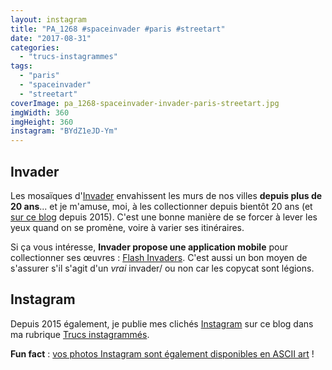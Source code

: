 ```yaml
---
layout: instagram
title: "PA_1268 #spaceinvader #paris #streetart"
date: "2017-08-31"
categories: 
  - "trucs-instagrammes"
tags: 
  - "paris"
  - "spaceinvader"
  - "streetart"
coverImage: pa_1268-spaceinvader-invader-paris-streetart.jpg
imgWidth: 360
imgHeight: 360
instagram: "BYdZ1eJD-Ym"
---
```


## Invader

Les mosaïques d'[Invader](https://fr.wikipedia.org/wiki/Invader_%28artiste%29) envahissent les murs de nos villes **depuis plus de 20 ans**... et je m'amuse, moi, à les collectionner depuis bientôt 20 ans (et [sur ce blog](https://www.6x8.org/tag/spaceinvader/) depuis 2015). C'est une bonne manière de se forcer à lever les yeux quand on se promène, voire à varier ses itinéraires.

Si ça vous intéresse, **Invader propose une application mobile** pour collectionner ses œuvres : [Flash Invaders](http://www.space-invaders.com/flashinvaders/). C'est aussi un bon moyen de s'assurer s'il s'agit d'un _vrai_ invader/ ou non car les copycat sont légions.

## Instagram

Depuis 2015 également, je publie mes clichés [Instagram](https://www.instagram.com/zemoko/) sur ce blog dans ma rubrique [Trucs instagrammés](/category/trucs-pris-en-photos/trucs-instagrammes/).

**Fun fact** : [vos photos Instagram sont également disponibles en ASCII art](/2016/01/le-saviez-tu-instagram-en-ascii-art/) !
